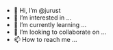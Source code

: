 - 👋 Hi, I’m @jurust
- 👀 I’m interested in ...
- 🌱 I’m currently learning ...
- 💞️ I’m looking to collaborate on ...
- 📫 How to reach me ...

<!---
jurust/jurust is a ✨ special ✨ repository because its `README.md` (this file) appears on your GitHub profile.
You can click the Preview link to take a look at your changes.
--->
